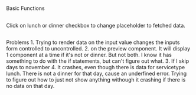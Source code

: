 #
Basic Functions 

## 
Click on lunch or dinner checkbox to change placeholder to fetched data. 

##
Problems
    1. Trying to render data on the input value changes the inputs form controlled to uncontrolled. 
    2. on the preview component. It will display 1 component at a time if it's not or dinner. But not both. I know it has something to do with the if statements, but can't figure out what. 
    3. If I skip days to november 4. It crashes, even though there is data for servicetype lunch. There is not a dinner for that day, cause an underfined error. Trying to figure out how to just not show anything withough it crashing if there is no data on that day. 
    
